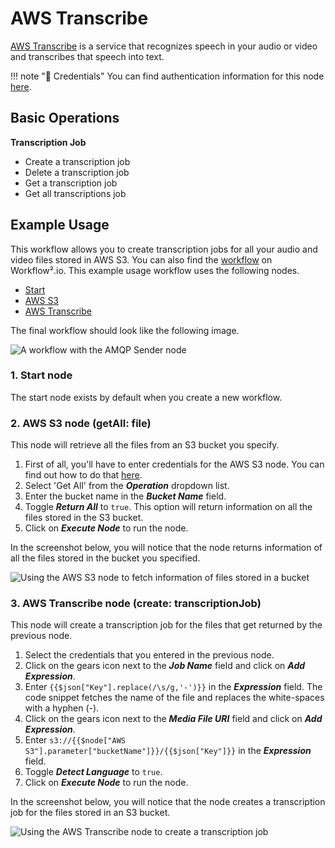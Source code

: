 # AWS Transcribe

[AWS Transcribe](https://aws.amazon.com/transcribe/) is a service that recognizes speech in your audio or video and transcribes that speech into text.

!!! note "🔑 Credentials"
    You can find authentication information for this node [here](/workflow/integrations/credentials/aws/).


## Basic Operations

**Transcription Job**
- Create a transcription job
- Delete a transcription job
- Get a transcription job
- Get all transcriptions job


## Example Usage

This workflow allows you to create transcription jobs for all your audio and video files stored in AWS S3. You can also find the [workflow](https://n8n.io/workflows/1111) on Workflow².io. This example usage workflow uses the following nodes.
- [Start](/workflow/integrations/core-nodes/n8n-nodes-base.start/)
- [AWS S3](/workflow/integrations/nodes/n8n-nodes-base.awsS3/)
- [AWS Transcribe]()

The final workflow should look like the following image.

![A workflow with the AMQP Sender node](/_images/integrations/nodes/awstranscribe/workflow.png)

### 1. Start node

The start node exists by default when you create a new workflow.

### 2. AWS S3 node (getAll: file)

This node will retrieve all the files from an S3 bucket you specify.

1. First of all, you'll have to enter credentials for the AWS S3 node. You can find out how to do that [here](/workflow/integrations/credentials/aws/).
2. Select 'Get All' from the ***Operation*** dropdown list.
3. Enter the bucket name in the ***Bucket Name*** field.
4. Toggle ***Return All*** to `true`. This option will return information on all the files stored in the S3 bucket.
5. Click on ***Execute Node*** to run the node.

In the screenshot below, you will notice that the node returns information of all the files stored in the bucket you specified.

![Using the AWS S3 node to fetch information of files stored in a bucket](/_images/integrations/nodes/awstranscribe/awss3_node.png)

### 3. AWS Transcribe node (create: transcriptionJob)

This node will create a transcription job for the files that get returned by the previous node.

1. Select the credentials that you entered in the previous node.
2. Click on the gears icon next to the ***Job Name*** field and click on ***Add Expression***.
3. Enter `{{$json["Key"].replace(/\s/g,'-')}}` in the ***Expression*** field. The code snippet fetches the name of the file and replaces the white-spaces with a hyphen (-).
4. Click on the gears icon next to the ***Media File URI*** field and click on ***Add Expression***.
5. Enter `s3://{{$node["AWS S3"].parameter["bucketName"]}}/{{$json["Key"]}}` in the ***Expression*** field.
6. Toggle ***Detect Language*** to `true`.
7. Click on ***Execute Node*** to run the node.

In the screenshot below, you will notice that the node creates a transcription job for the files stored in an S3 bucket.

![Using the AWS Transcribe node to create a transcription job](/_images/integrations/nodes/awstranscribe/awstranscribe_node.png)
